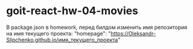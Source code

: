 # goit-react-hw-04-movies

В package.json в homework, перед билдом изменить имя репозитория на имя текущего
проекта: "homepage":
"https://Oleksandr-Slipchenko.github.io/имя_текущего_проекта"
